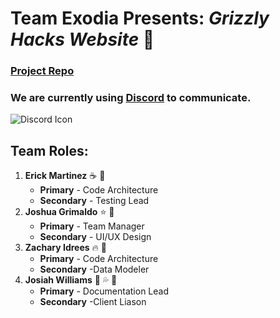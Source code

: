 # **Team Exodia** Presents: *Grizzly Hacks Website* :bear:

### [**Project Repo**](https://github.com/soft-eng-practicum/grizzly-hacks-ws)

### We are currently using [**Discord**](https://tinyurl.com/v42ww54) to communicate. 
![Discord Icon](https://img.icons8.com/plasticine/2x/discord-logo.png)

## **Team Roles**:

1. **Erick Martinez** :coffee: :scroll:
    * **Primary** - Code Architecture 
    * **Secondary** - Testing Lead
2. **Joshua Grimaldo** :star: :frog: 
    * **Primary** - Team Manager
    * **Secondary** - UI/UX Design
3. **Zachary Idrees** :fire: :fox_face:  
    * **Primary** - Code Architecture
    * **Secondary** -Data Modeler
4. **Josiah Williams** :eggplant: :sweat_drops: :octopus:  
    * **Primary** - Documentation Lead
    * **Secondary** -Client Liason
